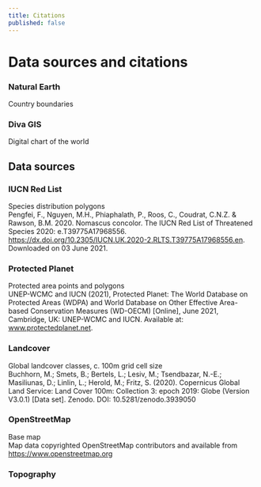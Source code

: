 ```yaml
---
title: Citations
published: false
---
```


# Data sources and citations

### Natural Earth
Country boundaries

### Diva GIS
Digital chart of the world

## Data sources
### IUCN Red List
Species distribution polygons    
Pengfei, F., Nguyen, M.H., Phiaphalath, P., Roos, C., Coudrat, C.N.Z. & Rawson, B.M. 2020. Nomascus concolor. The IUCN Red List of Threatened Species 2020: e.T39775A17968556. https://dx.doi.org/10.2305/IUCN.UK.2020-2.RLTS.T39775A17968556.en. Downloaded on 03 June 2021.

### Protected Planet
Protected area points and polygons  
UNEP-WCMC and IUCN (2021), Protected Planet: The World Database on Protected Areas (WDPA) and World Database on Other Effective Area-based Conservation Measures (WD-OECM) [Online], June 2021, Cambridge, UK: UNEP-WCMC and IUCN. Available at: www.protectedplanet.net.

### Landcover
Global landcover classes, c. 100m grid cell size  
Buchhorn, M.; Smets, B.; Bertels, L.; Lesiv, M.; Tsendbazar, N.-E.; Masiliunas, D.; Linlin, L.; Herold, M.; Fritz, S. (2020). Copernicus Global Land Service: Land Cover 100m: Collection 3: epoch 2019: Globe (Version V3.0.1) [Data set]. Zenodo. DOI: 10.5281/zenodo.3939050

### OpenStreetMap
Base map  
Map data copyrighted OpenStreetMap contributors and available from https://www.openstreetmap.org

### Topography